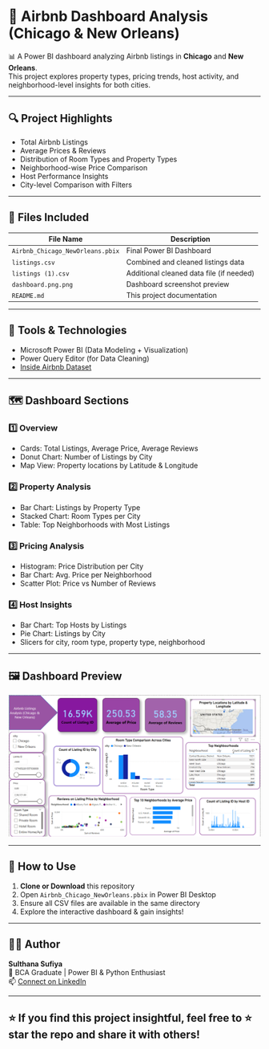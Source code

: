 # 🏡 Airbnb Dashboard Analysis (Chicago & New Orleans)

📊 A Power BI dashboard analyzing Airbnb listings in **Chicago** and **New Orleans**.  
This project explores property types, pricing trends, host activity, and neighborhood-level insights for both cities.

---

## 🔍 Project Highlights

- Total Airbnb Listings
- Average Prices & Reviews
- Distribution of Room Types and Property Types
- Neighborhood-wise Price Comparison
- Host Performance Insights
- City-level Comparison with Filters

---

## 📁 Files Included

| File Name                          | Description                                         |
|-----------------------------------|-----------------------------------------------------|
| `Airbnb_Chicago_NewOrleans.pbix`  | Final Power BI Dashboard                           |
| `listings.csv`                    | Combined and cleaned listings data                 |
| `listings (1).csv`                | Additional cleaned data file (if needed)           |
| `dashboard.png.png`              | Dashboard screenshot preview                       |
| `README.md`                       | This project documentation                         |

---

## 🧰 Tools & Technologies

- Microsoft Power BI (Data Modeling + Visualization)
- Power Query Editor (for Data Cleaning)
- [Inside Airbnb Dataset](http://insideairbnb.com/get-the-data.html)

---

## 🗺️ Dashboard Sections

### 1️⃣ Overview
- Cards: Total Listings, Average Price, Average Reviews
- Donut Chart: Number of Listings by City
- Map View: Property locations by Latitude & Longitude

### 2️⃣ Property Analysis
- Bar Chart: Listings by Property Type
- Stacked Chart: Room Types per City
- Table: Top Neighborhoods with Most Listings

### 3️⃣ Pricing Analysis
- Histogram: Price Distribution per City
- Bar Chart: Avg. Price per Neighborhood
- Scatter Plot: Price vs Number of Reviews

### 4️⃣ Host Insights
- Bar Chart: Top Hosts by Listings
- Pie Chart: Listings by City
- Slicers for city, room type, property type, neighborhood

---

## 🖼️ Dashboard Preview

![Dashboard Preview](dashboard.png.png)

---

## 🚀 How to Use

1. **Clone or Download** this repository
2. Open `Airbnb_Chicago_NewOrleans.pbix` in Power BI Desktop
3. Ensure all CSV files are available in the same directory
4. Explore the interactive dashboard & gain insights!

---

## 🙋‍♀️ Author

**Sulthana Sufiya**  
💼 BCA Graduate | Power BI & Python Enthusiast  
📫 [Connect on LinkedIn](https://www.linkedin.com/in/YOUR_LINKEDIN_ID)

---

## ⭐ If you find this project insightful, feel free to ⭐ star the repo and share it with others!


